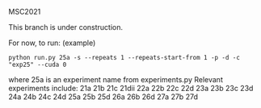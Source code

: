 MSC2021

This branch is under construction.

For now, to run: (example)
```shell
python run.py 25a -s --repeats 1 --repeats-start-from 1 -p -d -c "exp25" --cuda 0
```
where 25a is an experiment name from experiments.py
Relevant experiments include: 21a 21b 21c 21dii 22a 22b 22c 22d 23a 23b 23c 23d 24a 24b 24c 24d 25a 25b 25d 26a 26b 26d 27a 27b 27d
